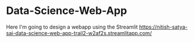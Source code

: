 # Data-Science-Web-App
Here I'm going to design a webapp using the Streamlit
https://nitish-satya-sai-data-science-web-app-trail2-w2af2s.streamlitapp.com/
